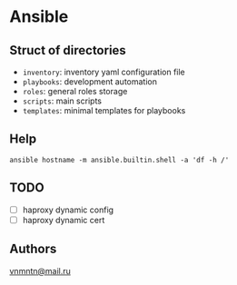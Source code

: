 # Ansible

## Struct of directories

- `inventory`: inventory yaml configuration file
- `playbooks`: development automation
- `roles`: general roles storage
- `scripts`: main scripts
- `templates`: minimal templates for playbooks

## Help

`ansible hostname -m ansible.builtin.shell -a 'df -h /'`

## TODO

- [ ] haproxy dynamic config
- [ ] haproxy dynamic cert

## Authors

<vnmntn@mail.ru>
